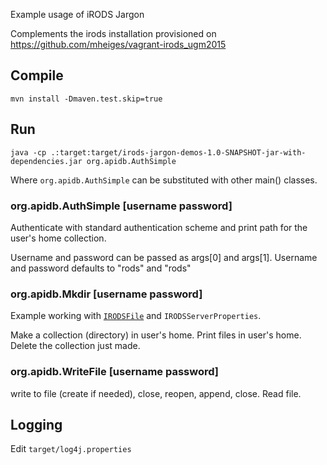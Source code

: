 Example usage of iRODS Jargon

Complements the irods installation provisioned on https://github.com/mheiges/vagrant-irods_ugm2015

## Compile

    mvn install -Dmaven.test.skip=true


## Run

    java -cp .:target:target/irods-jargon-demos-1.0-SNAPSHOT-jar-with-dependencies.jar org.apidb.AuthSimple

Where `org.apidb.AuthSimple` can be substituted with other main() classes.

### org.apidb.AuthSimple [username password]

Authenticate with standard authentication scheme and print path for the
user's home collection.

Username and password can be passed as args[0] and args[1].
Username and password defaults to "rods" and "rods"

### org.apidb.Mkdir [username password]

Example working with
[`IRODSFile`](https://github.com/DICE-UNC/jargon/blob/master/jargon-core/src/main/java/org/irods/jargon/core/pub/io/IRODSFile.java)
and `IRODSServerProperties`.



Make a collection (directory) in user's home. Print files in user's
home. Delete the collection just made.

### org.apidb.WriteFile [username password]

write to file (create if needed), close, reopen, append, close. Read file.

## Logging

Edit `target/log4j.properties`

